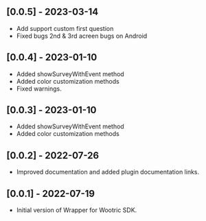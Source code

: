 ## [0.0.5] - 2023-03-14

* Add support custom first question
* Fixed bugs 2nd & 3rd acreen bugs on Android

## [0.0.4] - 2023-01-10

* Added showSurveyWithEvent method
* Added color customization methods
* Fixed warnings.

## [0.0.3] - 2023-01-10

* Added showSurveyWithEvent method
* Added color customization methods

## [0.0.2] - 2022-07-26

* Improved documentation and added plugin documentation links.

## [0.0.1] - 2022-07-19

* Initial version of Wrapper for Wootric SDK.
